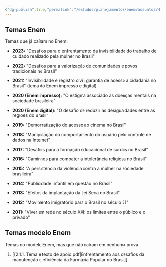 ```yaml
---
{"dg-publish":true,"permalink":"/estudos/planejamentos/enem/assuntos/4-redacao/","updated":"2025-03-11T01:09:20.765-03:00"}
---
```


## Temas Enem

Temas que já caíram no Enem:

- **2023:** "Desafios para o enfrentamento da invisibilidade do trabalho de cuidado realizado pela mulher no Brasil"

- **2022:** "Desafios para a valorização de comunidades e povos tradicionais no Brasil"

- **2021:** "Invisibilidade e registro civil: garantia de acesso à cidadania no Brasil" (tema do Enem impresso e digital)

- **2020 (Enem impresso):** "O estigma associado às doenças mentais na sociedade brasileira"

- **2020 (Enem digital):** "O desafio de reduzir as desigualdades entre as regiões do Brasil"

- **2019:** "Democratização do acesso ao cinema no Brasil"

- **2018:** "Manipulação do comportamento do usuário pelo controle de dados na Internet"

- **2017:** "Desafios para a formação educacional de surdos no Brasil"

- **2016:** "Caminhos para combater a intolerância religiosa no Brasil"

- **2015:** "A persistência da violência contra a mulher na sociedade brasileira"

- **2014:** "Publicidade infantil em questão no Brasil"

- **2013:** "Efeitos da implantação da Lei Seca no Brasil"

- **2012:** "Movimento imigratório para o Brasil no século 21"

- **2011:** "Viver em rede no século XXI: os limites entre o público e o privado"

## Temas modelo Enem

Temas no modelo Enem, mas que não caíram em nenhuma prova.

1. [[2.1.1. Tema e texto de apoio.pdf|Enfrentamento aos desafios da manutenção e eficiência da Farmácia Popular no Brasil]].
